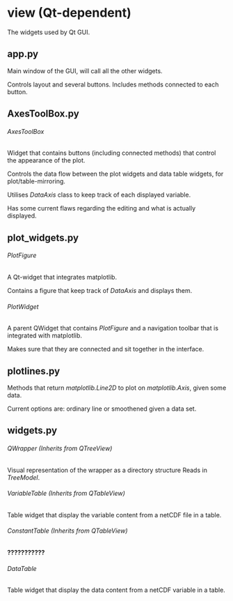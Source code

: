 # view (Qt-dependent)
The widgets used by Qt GUI.

## app.py
Main window of the GUI, will call all the other widgets.

Controls layout and several buttons.
Includes methods connected to each button.

## AxesToolBox.py

###### AxesToolBox

Widget that contains buttons (including connected methods) that control the appearance of the
plot.

Controls the data flow between the plot widgets and data table widgets,
for plot/table-mirroring.

Utilises *DataAxis* class to keep track of each displayed variable.

Has some current flaws regarding the editing and what is actually displayed.


## plot_widgets.py

###### PlotFigure

A Qt-widget that integrates matplotlib.

Contains a figure that keep track of *DataAxis* and displays them.


###### PlotWidget

A parent QWidget that contains *PlotFigure* and a navigation toolbar that is integrated with matplotlib.

Makes sure that they are connected and sit together in the interface.

## plotlines.py

Methods that return *matplotlib.Line2D* to plot on *matplotlib.Axis*, given some data.

Current options are: ordinary line or smoothened given a data set.


## widgets.py

###### QWrapper (Inherits from QTreeView)

Visual representation of the wrapper as a directory structure
Reads in *TreeModel*.


###### VariableTable (Inherits from QTableView)

Table widget that display the variable content from a netCDF file in a table.


###### ConstantTable (Inherits from QTableView)

**???????????**

###### DataTable

Table widget that display the data content from a netCDF variable in a table.
